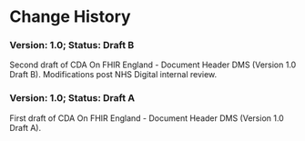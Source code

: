# Change History #

### Version: 1.0; Status: Draft B #

Second draft of CDA On FHIR England - Document Header DMS (Version 1.0 Draft B). Modifications post NHS Digital internal review. 

### Version: 1.0; Status: Draft A #

First draft of CDA On FHIR England - Document Header DMS (Version 1.0 Draft A).








